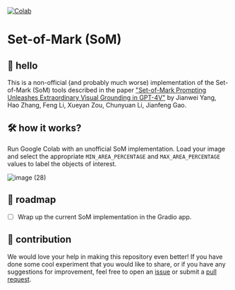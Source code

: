 [![Colab](https://colab.research.google.com/assets/colab-badge.svg)](https://colab.research.google.com/github/SkalskiP/SoM/blob/master/unofficial_som_demo.ipynb)

# Set-of-Mark (SoM)

## 👋 hello

This is a non-official (and probably much worse) implementation of the Set-of-Mark 
(SoM) tools described in the paper ["Set-of-Mark Prompting Unleashes Extraordinary 
Visual Grounding in GPT-4V"](https://arxiv.org/abs/2310.11441) by Jianwei Yang, Hao 
Zhang, Feng Li, Xueyan Zou, Chunyuan Li, Jianfeng Gao.

## 🛠️ how it works?

Run Google Colab with an unofficial SoM implementation. Load your image and select 
the appropriate `MIN_AREA_PERCENTAGE` and `MAX_AREA_PERCENTAGE` values to label 
the objects of interest.

![image (28)](https://github.com/SkalskiP/SoM/assets/26109316/51934c68-4929-456a-9e4a-e958c9e72574)

## 📍 roadmap

- [ ] Wrap up the current SoM implementation in the Gradio app.

## 🦸 contribution

We would love your help in making this repository even better! If you have done some 
cool experiment that you would like to share, or if you have any suggestions for 
improvement, feel free to open an [issue](https://github.com/SkalskiP/SoM/issues) or 
submit a [pull request](https://github.com/SkalskiP/SoM/pulls).
